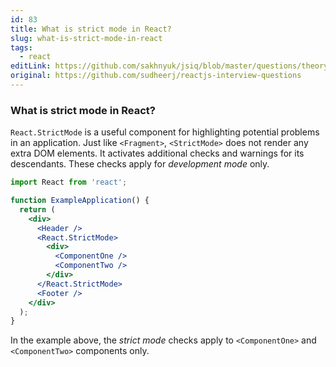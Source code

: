 ```yaml
---
id: 83
title: What is strict mode in React?
slug: what-is-strict-mode-in-react
tags:
  - react
editLink: https://github.com/sakhnyuk/jsiq/blob/master/questions/theory/react/83.md
original: https://github.com/sudheerj/reactjs-interview-questions
---
```


### What is strict mode in React?

`React.StrictMode` is a useful component for highlighting potential problems in an application. Just like `<Fragment>`, `<StrictMode>` does not render any extra DOM elements. It activates additional checks and warnings for its descendants. These checks apply for _development mode_ only.

```jsx
import React from 'react';

function ExampleApplication() {
  return (
    <div>
      <Header />
      <React.StrictMode>
        <div>
          <ComponentOne />
          <ComponentTwo />
        </div>
      </React.StrictMode>
      <Footer />
    </div>
  );
}
```

In the example above, the _strict mode_ checks apply to `<ComponentOne>` and `<ComponentTwo>` components only.